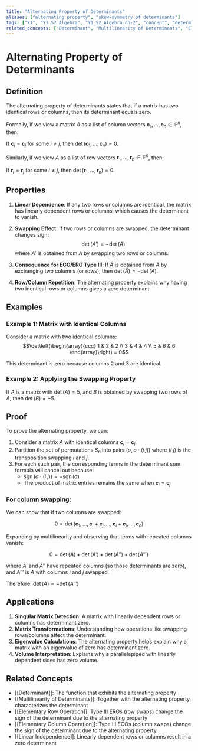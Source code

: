 ```yaml
---
title: "Alternating Property of Determinants"
aliases: ["alternating property", "skew-symmetry of determinants"]
tags: ["Y1", "Y1_S2_Algebra", "Y1_S2_Algebra_ch-2", "concept", "determinant", "property", "multilinearity", "elementary-row-operation", "elementary-column-operation", "linear-algebra", "matrix-theory"]
related_concepts: ["Determinant", "Multilinearity of Determinants", "Elementary Row Operation", "Elementary Column Operation", "Field"]
---
```


# Alternating Property of Determinants

## Definition
The alternating property of determinants states that if a matrix has two identical rows or columns, then its determinant equals zero.

Formally, if we view a matrix $A$ as a list of column vectors $\mathbf{c}_1, \ldots, \mathbf{c}_n \in \mathbb{F}^n$, then:

If $\mathbf{c}_i = \mathbf{c}_j$ for some $i \neq j$, then $\det(\mathbf{c}_1, \ldots, \mathbf{c}_n) = 0$.

Similarly, if we view $A$ as a list of row vectors $\mathbf{r}_1, \ldots, \mathbf{r}_n \in \mathbb{F}^n$, then:

If $\mathbf{r}_i = \mathbf{r}_j$ for some $i \neq j$, then $\det(\mathbf{r}_1, \ldots, \mathbf{r}_n) = 0$.

## Properties
1. **Linear Dependence**: If any two rows or columns are identical, the matrix has linearly dependent rows or columns, which causes the determinant to vanish.

2. **Swapping Effect**: If two rows or columns are swapped, the determinant changes sign:
   $$\det(A') = -\det(A)$$
   where $A'$ is obtained from $A$ by swapping two rows or columns.

3. **Consequence for ECO/ERO Type III**: If $\hat{A}$ is obtained from $A$ by exchanging two columns (or rows), then $\det(\hat{A}) = -\det(A)$.

4. **Row/Column Repetition**: The alternating property explains why having two identical rows or columns gives a zero determinant.

## Examples
### Example 1: Matrix with Identical Columns
Consider a matrix with two identical columns:
$$\det\left(\begin{array}{ccc}
1 & 2 & 2 \\
3 & 4 & 4 \\
5 & 6 & 6
\end{array}\right) = 0$$

This determinant is zero because columns 2 and 3 are identical.

### Example 2: Applying the Swapping Property
If $A$ is a matrix with $\det(A) = 5$, and $B$ is obtained by swapping two rows of $A$, then $\det(B) = -5$.

## Proof
To prove the alternating property, we can:

1. Consider a matrix $A$ with identical columns $\mathbf{c}_i = \mathbf{c}_j$.
2. Partition the set of permutations $S_n$ into pairs $(\sigma, \sigma \cdot (i~j))$ where $(i~j)$ is the transposition swapping $i$ and $j$.
3. For each such pair, the corresponding terms in the determinant sum formula will cancel out because:
   - $\operatorname{sgn}(\sigma \cdot (i~j)) = -\operatorname{sgn}(\sigma)$
   - The product of matrix entries remains the same when $\mathbf{c}_i = \mathbf{c}_j$

### For column swapping:
We can show that if two columns are swapped:

$$0 = \det(\mathbf{c}_1, \ldots, \mathbf{c}_i + \mathbf{c}_j, \ldots, \mathbf{c}_i + \mathbf{c}_j, \ldots, \mathbf{c}_n)$$

Expanding by multilinearity and observing that terms with repeated columns vanish:

$$0 = \det(A) + \det(A') + \det(A'') + \det(A''')$$

where $A'$ and $A''$ have repeated columns (so those determinants are zero), and $A'''$ is $A$ with columns $i$ and $j$ swapped.

Therefore: $\det(A) = -\det(A''')$

## Applications
1. **Singular Matrix Detection**: A matrix with linearly dependent rows or columns has determinant zero.
2. **Matrix Transformations**: Understanding how operations like swapping rows/columns affect the determinant.
3. **Eigenvalue Calculations**: The alternating property helps explain why a matrix with an eigenvalue of zero has determinant zero.
4. **Volume Interpretation**: Explains why a parallelepiped with linearly dependent sides has zero volume.

## Related Concepts
- [[Determinant]]: The function that exhibits the alternating property
- [[Multilinearity of Determinants]]: Together with the alternating property, characterizes the determinant
- [[Elementary Row Operation]]: Type III EROs (row swaps) change the sign of the determinant due to the alternating property
- [[Elementary Column Operation]]: Type III ECOs (column swaps) change the sign of the determinant due to the alternating property
- [[Linear Independence]]: Linearly dependent rows or columns result in a zero determinant
